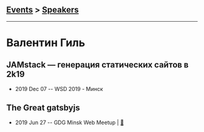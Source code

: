 ## [Events](../README.md) > [Speakers](../speakers.md)
---

# Валентин Гиль

## JAMstack — генерация статических сайтов в 2k19
- 2019 Dec 07 -- WSD 2019 - Минск    
## The Great gatsbyjs
- 2019 Jun 27 -- GDG Minsk Web Meetup  | [:notebook:](https://drive.google.com/drive/folders/1gfK31vKxdxPqnAibZmNYJTRGOsGtfcVz)  
